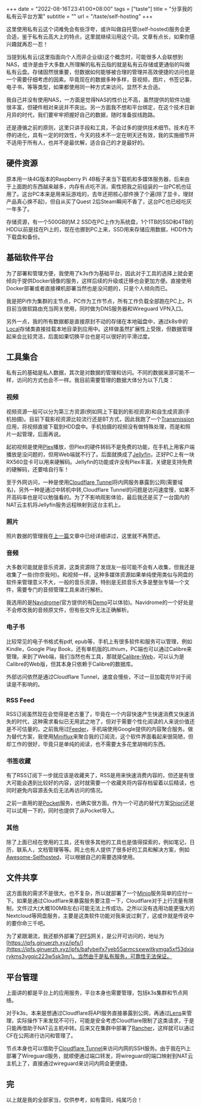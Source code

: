 +++
date = "2022-08-16T23:41:00+08:00"
tags = ["taste"]
title = "分享我的私有云平台方案"
subtitle = ""
url = "/taste/self-hosting"
+++

这里使用私有云这个词难免会有些浮夸，或许叫做自托管(self-hosted)服务会更合适，鉴于私有云高大上的特点，这里就继续沿用这个词。文章有点长，如果你感兴趣就再忍一忍！

当提到私有云(这里指面向个人而非企业级)这个概念时，可能很多人会联想到NAS，或许是由于大多数人所理解的私有云指的就是私有云存储或更通俗的叫做私有云盘。存储固然很重要，但数据如何能够被合理的管理并高效便捷的访问也是一个需要仔细考虑的因素。毕竟现在的数据多种多样，音视频，图片，书签记事，电子书，等等类型，如果都使用同一种方式来访问，显然不太合适。

我自己并没有使用NAS，一方面是觉得NAS的性价比不高，虽然提供的软件功能很丰富，但硬件相对来说并不突出。另一方面我不想和平台绑定，在这个技术日新月异的时代，我们要牢牢把握好自己的数据，随时准备拔线跑路。

还是遵循之前的原则，这里只讲手段和工具，不会过多的提供技术细节。技术在不停的进化，具有一定的时效性，今天的技术不一定在明天还有效，我的实施细节并不适用于所有人，也并不是最优解，适合自己的才是最好的。

## 硬件资源

原本用一块4G版本的Raspberry Pi 4B板子来当下载机和多媒体服务器，后来由于上面跑的东西越来越多，内存有点吃不消，索性把我之前组装的一台PC机也征用了。这台PC本来是用来玩游戏的，去年还把核心部件换了个遍(除了显卡，理财产品真心换不起)，但自从买了Quest 2后Steam瞬间不香了，这台PC也已经吃灰一年多了。

存储资源，有一个500GB的M.2 SSD在PC上作为系统盘，1个1TB的SSD和4TB的HDD以前是挂在Pi上的，现在也挪到PC上来，SSD用来存储应用数据，HDD作为下载盘和备份。

## 基础软件平台

为了部署和管理方便，我使用了k3s作为基础平台，因此对于工具的选择上就会更倾向于提供Docker镜像的服务，这样后续的升级或迁移也会更加方便。直接使用Docker部署或者直接裸机部署当然也是没问题的，只是个人倾向而已。

我是把Pi作为集群的主节点，PC作为工作节点，所有工作负载全部跑在PC上。Pi目前当做软路由充当网关使用，同时做为DNS服务器和Wireguard VPN入口。

另外一点，我的所有数据都是直接原封不动的存储在本地磁盘中，通过k8s中的[Local](https://kubernetes.io/docs/concepts/storage/storage-classes/#local)存储类直接挂载本地目录到应用中。这样做虽然扩展性上受限，但数据管理起来会比较灵活，后面如果切换平台也是可以很好的平滑过度。

## 工具集合

私有云的基础是私人数据，其次是对数据的管理和访问。不同的数据来源可能不一样，访问的方式也会不一样。我目前需要管理的数据大体分为以下几类：

### 视频

视频资源一般可以分为第三方资源(例如网上下载到的影视资源)和自生成资源(手机拍摄)。目前下载影视资源比较流行还是BT方式，因此我跑了一个[Transmission](https://www.transmissionbt.com/)应用，将视频直接下载到HDD盘中。手机拍摄的视频没有做特殊处理，而是和照片一起管理，后面再说。

起初视频是使用[Plex](https://www.plex.tv/)播放，但Plex的硬件转码不是免费的功能，在手机上用客户端播放是没问题的，但用Web端就不行了。后面就换成了[Jellyfin](https://jellyfin.org/)，正好PC上有一块RX560显卡可以用来硬解码。Jellyfin的功能或许没有Plex丰富，关键是支持免费的硬解码，还要啥自行车！

至于外网访问，一种是使用[Cloudflare Tunnel](https://www.cloudflare.com/zh-cn/products/tunnel/)将内网服务暴露到公网(需要域名)，另外一种是通过中转机中转,Cloudflare Tunnel的问题是访问速度慢，如果不开高码率也是可以勉强看的。为了不影响观影体验，最后我还是买了一台国内的NAT云主机将Jellyfin服务远程映射到这台主机上。

### 照片

照片数据的管理我在[上一篇](/taste/photoprism.md)文章中已经详细讲过，这里就不再赘述。

### 音频

大多数可能就是音乐资源，这类资源除了发烧友一般可能不会有人收集，但我还是收集了一些(你奈我何)。和视频一样，这种多媒体资源如果单纯使用类似与网盘的软件来管理意义不大，一般的音乐资源，特别是无损音乐大多是整张专辑一个文件，需要专门的音频管理工具来进行解析。

我选用的是[Navidrome](https://www.navidrome.org/)(官方提供的有[Demo](https://demo.navidrome.org/)可以体验)。Navidrome的一个好处是不会修改我的音频原文件，但有些文件无法正确解析。

### 电子书

比较常见的电子书格式有pdf, epub等，手机上有很多软件和服务可以管理，例如Kindle，Google Play Book，还有单机版的Lithium，PC端也可以通过Calibre来管理。来到了Web端，我们当然也有工具，那就是[Calibre-Web](https://github.com/janeczku/calibre-web)，可以认为是Calibre的Web版，但其本身只依赖于Calibre的数据库。

外部访问依然是通过Cloudflare Tunnel，速度会慢些，不过一旦加载完毕对于阅读是不影响的。

### RSS Feed

RSS订阅虽然现在会觉得是老古董了，毕竟在一个内容快速产生快速消费又快速消失的时代，这种需求看似已无用武之地了，但对于需要个性化阅读的人来说价值还是不可估量的。之前我用过[Feeder](https://feeder.co/reader)，手机端使用Google提供的内容聚合服务。做为替代方案，我使用[Miniflux](https://miniflux.app/)来聚合我的订阅流，这个软件界面看起来很简陋，但却工作的很好，毕竟只是单纯的阅读，也不需要太多花里胡哨的东西。

### 书签收藏

有了RSS订阅下一步就应该是收藏夹了，RSS是用来快速消费内容的，但还是有很大可能会遇到比较好的内容，这时就需要一个收藏夹将内容存档留着以后精读，也同时避免内容源丢失后无法再访问的情况。

之前一直用的是[Pocket](https://getpocket.com/)服务，也确实很方面。作为一个可选的替代方案[Shiori](https://github.com/go-shiori/shiori)还是可以试用一下的，同时也提供了从Pocket导入。

### 其他

除了上面已经在使用的工具，还有很多其他的工具也是值得探索的，例如笔记，日历，联系人，文档管理等等。网上也有人提供了很多好的工具和解决方案，例如[Awesome-Selfhosted](https://github.com/awesome-selfhosted/awesome-selfhosted)，可以根据自己的需要选择使用。

## 文件共享

这方面我的需求不是很大，也不复杂，所以就部署了一个[Minio](https://min.io/)服务简单的应付一下。如果是通过Cloudflare来暴露服务要注意一下，Cloudflare对于上行流量有限制，文件过大(大概100MB左右)可能无法上传成功。之所以没有选用功能更强大的Nextcloud等网盘服务，主要是这类软件功能对我来说过剩了，这或许就是传说中的要你命三千吧。

为了紧跟潮流，我还额外部署了[IPFS](https://ipfs.io/)网关，是公开可访问的，地址为[https://ipfs.ginuerzh.xyz/ipfs/](https://ipfs.ginuerzh.xyz/ipfs/bafybeifx7yeb55armcsxwwitkymga5xf53dxiarykms3ygqic223w5sk3m/)。当然由于是私有服务，可靠性无法保证。

## 平台管理

上面讲的都是平台上的应用服务，平台本身也需要管理，包括k3s集群和节点网络。

对于k3s，本来是想通过Cloudflare将API服务直接暴露到公网，再通过[Lens](https://k8slens.dev/)来管理，实际操作下来发现不可行，可能是安全考虑Cloudflare限制了这类请求，于是只能再借助于NAT云主机中转。后来又在集群中部署了[Rancher](https://rancher.com/)，这样就可以通过CF在公网进行访问和管理了。

节点本身也可以借助于[Cloudflare Tunnel](https://developers.cloudflare.com/cloudflare-one/tutorials/ssh/)来访问内网的SSH服务。由于我在Pi上部署了Wireguard服务，就顺便通过端口转发，将wireguard的端口映射到NAT云主机上了，直接通过wireguard来访问内网会更便捷。

## 完

以上就是我的全部家当，仅供参考，如有雷同，纯属巧合！